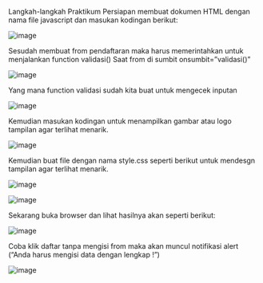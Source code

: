 Langkah-langkah Praktikum 
Persiapan membuat dokumen HTML dengan nama file javascript dan masukan kodingan  berikut:
 
 ![image](https://user-images.githubusercontent.com/81528179/115988488-38436700-a5e4-11eb-95bd-644380084376.png)


Sesudah membuat from pendaftaran maka harus memerintahkan untuk menjalankan function validasi()
Saat from di sumbit onsumbit=”validasi()”

 ![image](https://user-images.githubusercontent.com/81528179/115988510-57da8f80-a5e4-11eb-9fad-70e7a0b08157.png)


Yang mana function validasi sudah kita buat untuk mengecek inputan

![image](https://user-images.githubusercontent.com/81528179/115988527-65901500-a5e4-11eb-8dc6-701392fed2cc.png)

 
Kemudian masukan kodingan untuk menampilkan gambar atau logo tampilan agar terlihat menarik.

![image](https://user-images.githubusercontent.com/81528179/115988616-c4558e80-a5e4-11eb-994d-215da353adf9.png)


 
Kemudian buat file dengan nama style.css  seperti berikut untuk mendesgn tampilan agar terlihat menarik.

 ![image](https://user-images.githubusercontent.com/81528179/115988624-ce778d00-a5e4-11eb-8b0c-5f846e56e6de.png)
 
 
 ![image](https://user-images.githubusercontent.com/81528179/115988648-e6e7a780-a5e4-11eb-982a-c3248977ff7a.png)


 
Sekarang buka browser dan lihat hasilnya akan seperti berikut:

![image](https://user-images.githubusercontent.com/81528179/115988676-0088ef00-a5e5-11eb-8ca0-8569095c81d9.png)

 
Coba klik daftar tanpa mengisi from maka akan muncul notifikasi  alert (“Anda harus mengisi data dengan lengkap !”)
 
 ![image](https://user-images.githubusercontent.com/81528179/115988780-6a08fd80-a5e5-11eb-9430-05c6d588fccf.png)


